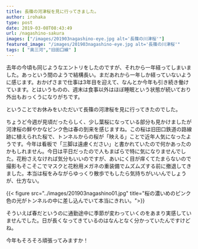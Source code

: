 ```yaml
---
title: 長篠の河津桜を見に行ってきました。
author: irohaka
type: post
date: 2019-03-08T08:43:49
url: /nagashino-sakura
images: ["/images/201903nagashino-eye.jpg alt='長篠の川津桜'"]
featured_image: "/images/201903nagashino-eye.jpg alt='長篠の川津桜'"
tags: [ "奥三河","旧田口線" ]
---
```



去年の今頃も同じようなエントリをしたのですが、それから一年経ってしまいました。あっという間のようで結構長い。まだあれから一年しか経っていないように感じます。おかげさまで仕事は3年目を迎えて、なんとか今年も引き続き働けています。とはいうものの、週末は食事以外はほぼ睡眠という状態が続いており外出もおっくうになりがちです。
  
ということでお休みをいただいて長篠の河津桜を見に行ってきたのでした。

ちょうど今週が見頃だったらしく、少し葉桜になっている部分も見かけましたが河津桜の鮮やかなピンク色は春の到来を感じますね。この桜は旧田口鉄道の路線跡に植えられた桜で、トンネルからの桜が「映える」ことで近年人気になったようです。今年は看板で「三脚は遠慮ください」と書かれていたので何かあったのかもしれません。今日は平日だったので人もまばらで特に気になりませんでした。花粉さえなければ気分もいいのですが、あいにく目が痒くてたまらないので撮影もそこそこでマスクと花粉用メガネの重装備でムズムズする前に撤退してきました。本当は桜をみながらゆっくり散歩でもしたら気持ちがいいんでしょうが、仕方ない。

{{< figure src="../images/201903nagashino01.jpg" title="桜の濃いめのピンク色の光がトンネルの中に差し込んでいて本当にきれい。">}}


そういえば春だというのに通勤途中に季節が変わっていくのをあまり実感していませんでした。日が長くなってきているのはなんとなく分かっていたんですけどね。
  
今年もそろそろ頑張ってみますか！